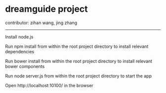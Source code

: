 # dreamguide project
contributor: zihan wang, jing zhang

----------
Install node.js

Run npm install from within the root project directory to install relevant dependencies

Run bower install from within the root project directory to install relevant bower components

Run node server.js from within the root project directory to start the app

Open http://localhost:10100/ in the browser

